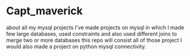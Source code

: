 # Capt_maverick
about all my mysql projects
I've made projects on mysql in which I made few large databases, used constraints and also used different joins to merge two or more databases
this repo will consist all of those project
I would also made a project on python mysql connectivity.
